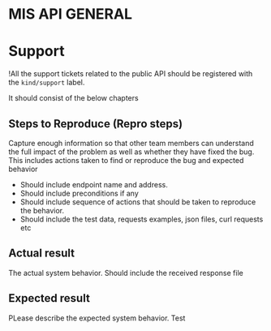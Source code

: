 # MIS API GENERAL

# Support
!All the support tickets related to the public API should be registered with the `kind/support` label.

It should consist of the below chapters

## Steps to Reproduce (Repro steps)
Capture enough information so that other team members can understand the full impact of the problem as well as whether they have fixed the bug. 
This includes actions taken to find or reproduce the bug and expected behavior
* Should include endpoint name and address.
* Should include preconditions if any
* Should include sequence of actions that should be taken to reproduce the behavior.
* Should include the test data, requests examples, json files, curl requests etc

## Actual result
The actual system behavior. 
Should include the received response file

## Expected result
PLease describe the expected system behavior.
Test
